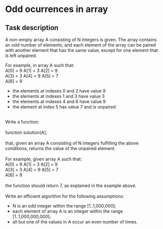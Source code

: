 # Odd ocurrences in array

## Task description

A non-empty array A consisting of N integers is given. The array contains an odd number of elements, and each element of the array can be paired with another element that has the same value, except for one element that is left unpaired.
<br>

For example, in array A such that:<br>
  A[0] = 9  A[1] = 3  A[2] = 9<br>
  A[3] = 3  A[4] = 9  A[5] = 7<br>
  A[6] = 9
    <ul>
        <li> the elements at indexes 0 and 2 have value 9 </li>
        <li> the elements at indexes 1 and 3 have value 3 </li>
        <li> the elements at indexes 4 and 6 have value 9 </li>
        <li> the element at index 5 has value 7 and is unpaired </li>
    </ul>
<br>
Write a function:<br>
<br>
    function solution(A);<br>
<br>
that, given an array A consisting of N integers fulfilling the above conditions, returns the value of the unpaired element.<br>
<br>
For example, given array A such that:<br>
  A[0] = 9  A[1] = 3  A[2] = 9<br>
  A[3] = 3  A[4] = 9  A[5] = 7<br>
  A[6] = 9<br>
<br>
the function should return 7, as explained in the example above.<br>
<br>
Write an efficient algorithm for the following assumptions:<br>
    <ul>
        <li> N is an odd integer within the range [1..1,000,000]; </li>
        <li> each element of array A is an integer within the range [1..1,000,000,000];</li>
        <li> all but one of the values in A occur an even number of times. </li>
    </ul>
